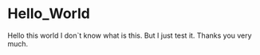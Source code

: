 # Hello_World



Hello this world
I don`t know what is this.
But I just test it.
Thanks you very much.

